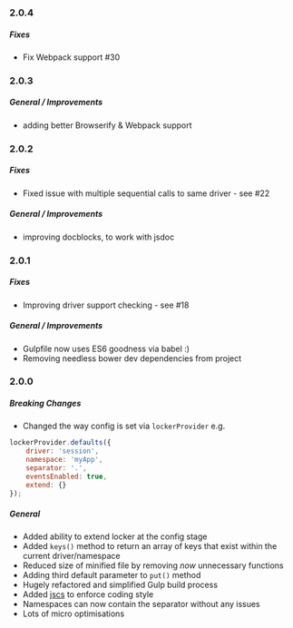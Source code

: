 ### 2.0.4

##### Fixes

- Fix Webpack support #30

### 2.0.3

##### General / Improvements

- adding better Browserify & Webpack support

### 2.0.2

##### Fixes

- Fixed issue with multiple sequential calls to same driver - see #22

##### General / Improvements

- improving docblocks, to work with jsdoc

### 2.0.1

##### Fixes

- Improving driver support checking - see #18

##### General / Improvements

- Gulpfile now uses ES6 goodness via babel :)
- Removing needless bower dev dependencies from project

### 2.0.0

##### Breaking Changes

- Changed the way config is set via `lockerProvider` e.g.
```js
lockerProvider.defaults({
    driver: 'session',
    namespace: 'myApp',
    separator: '.',
    eventsEnabled: true,
    extend: {}
});
```

##### General

- Added ability to extend locker at the config stage
- Added `keys()` method to return an array of keys that exist within the current driver/namespace
- Reduced size of minified file by removing *now* unnecessary functions
- Adding third default parameter to `put()` method
- Hugely refactored and simplified Gulp build process
- Added [jscs](http://jscs.info/) to enforce coding style
- Namespaces can now contain the separator without any issues
- Lots of micro optimisations
